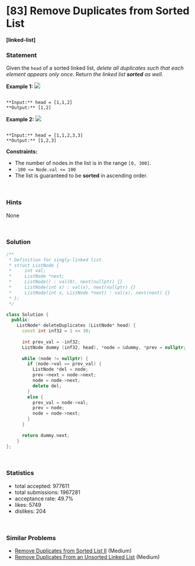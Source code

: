 # [83] Remove Duplicates from Sorted List

**[linked-list]**

### Statement

Given the `head` of a sorted linked list, *delete all duplicates such that each element appears only once*. Return *the linked list **sorted** as well*.


**Example 1:**
![](https://assets.leetcode.com/uploads/2021/01/04/list1.jpg)

```

**Input:** head = [1,1,2]
**Output:** [1,2]

```

**Example 2:**
![](https://assets.leetcode.com/uploads/2021/01/04/list2.jpg)

```

**Input:** head = [1,1,2,3,3]
**Output:** [1,2,3]

```

**Constraints:**
* The number of nodes in the list is in the range `[0, 300]`.
* `-100 <= Node.val <= 100`
* The list is guaranteed to be **sorted** in ascending order.


<br>

### Hints

None

<br>

### Solution

```cpp
/**
 * Definition for singly-linked list.
 * struct ListNode {
 *     int val;
 *     ListNode *next;
 *     ListNode() : val(0), next(nullptr) {}
 *     ListNode(int x) : val(x), next(nullptr) {}
 *     ListNode(int x, ListNode *next) : val(x), next(next) {}
 * };
 */

class Solution {
  public:
    ListNode* deleteDuplicates (ListNode* head) {
      const int inf32 = 1 << 30;
      
      int prev_val = -inf32;
      ListNode dummy (inf32, head), *node = &dummy, *prev = nullptr;
      
      while (node != nullptr) {
        if (node->val == prev_val) {
          ListNode *del = node;
          prev->next = node->next;
          node = node->next;
          delete del;
        }
        else {
          prev_val = node->val;
          prev = node;
          node = node->next;
        }
      }
      
      return dummy.next;
    }
};
```

<br>

### Statistics

- total accepted: 977611
- total submissions: 1967281
- acceptance rate: 49.7%
- likes: 5749
- dislikes: 204

<br>

### Similar Problems

- [Remove Duplicates from Sorted List II](https://leetcode.com/problems/remove-duplicates-from-sorted-list-ii) (Medium)
- [Remove Duplicates From an Unsorted Linked List](https://leetcode.com/problems/remove-duplicates-from-an-unsorted-linked-list) (Medium)
